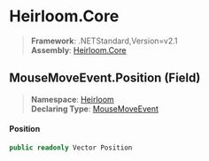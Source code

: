 # Heirloom.Core

> **Framework**: .NETStandard,Version=v2.1  
> **Assembly**: [Heirloom.Core][0]

## MouseMoveEvent.Position (Field)

> **Namespace**: [Heirloom][0]  
> **Declaring Type**: [MouseMoveEvent][1]

#### Position

```cs
public readonly Vector Position
```

[0]: ../../../Heirloom.Core.md
[1]: ../MouseMoveEvent.md
